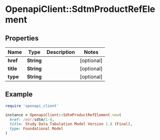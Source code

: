 # OpenapiClient::SdtmProductRefElement

## Properties

| Name | Type | Description | Notes |
| ---- | ---- | ----------- | ----- |
| **href** | **String** |  | [optional] |
| **title** | **String** |  | [optional] |
| **type** | **String** |  | [optional] |

## Example

```ruby
require 'openapi_client'

instance = OpenapiClient::SdtmProductRefElement.new(
  href: /mdr/sdtm/1-8,
  title: Study Data Tabulation Model Version 1.8 (Final),
  type: Foundational Model
)
```

